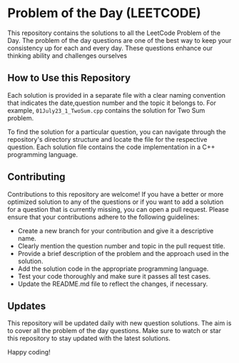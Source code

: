 # Problem of the Day (LEETCODE)
This repository contains the solutions to all the LeetCode Problem of the Day. The problem of the day questions are one of the best way to keep your consistency up for each and every day. These questions enhance our thinking ability and challenges ourselves

## How to Use this Repository

Each solution is provided in a separate file with a clear naming convention that indicates the date,question number and the topic it belongs to. For example, `01July23_1_TwoSum.cpp` contains the solution for Two Sum problem.

To find the solution for a particular question, you can navigate through the repository's directory structure and locate the file for the respective question. Each solution file contains the code implementation in a C++ programming language.

## Contributing

Contributions to this repository are welcome! If you have a better or more optimized solution to any of the questions or if you want to add a solution for a question that is currently missing, you can open a pull request. Please ensure that your contributions adhere to the following guidelines:

- Create a new branch for your contribution and give it a descriptive name.
- Clearly mention the question number and topic in the pull request title.
- Provide a brief description of the problem and the approach used in the solution.
- Add the solution code in the appropriate programming language.
- Test your code thoroughly and make sure it passes all test cases.
- Update the README.md file to reflect the changes, if necessary.

## Updates

This repository will be updated daily with new question solutions. The aim is to cover all the problem of the day questions. Make sure to watch or star this repository to stay updated with the latest solutions.

Happy coding!

